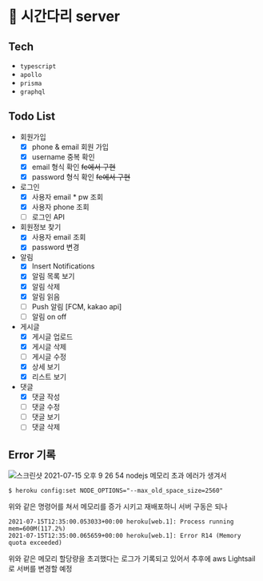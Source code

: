 # 🚀 시간다리 server

## Tech
- `typescript`
- `apollo`
- `prisma`
- `graphql`

## Todo List
- 회원가입
  - [x] phone & email 회원 가입
  - [x] username 중복 확인
  - [x] email 형식 확인 ~~fe에서 구현~~
  - [x] password 형식 확인 ~~fe에서 구현~~
- 로그인
  - [x] 사용자 email * pw 조회
  - [x] 사용자 phone 조회
  - [ ] 로그인 API
- 회원정보 찾기
  - [x] 사용자 email 조회
  - [x] password 변경
- 알림
  - [x] Insert Notifications
  - [x] 알림 목록 보기
  - [x] 알림 삭제
  - [x] 알림 읽음
  - [ ] Push 알림 [FCM, kakao api]
  - [ ] 알림 on off
- 게시글
  - [x] 게시글 업로드
  - [x] 게시글 삭제
  - [ ] 게시글 수정
  - [x] 상세 보기
  - [x] 리스트 보기
- 댓글
  - [x] 댓글 작성
  - [ ] 댓글 수정
  - [ ] 댓글 보기
  - [ ] 댓글 삭제

## Error 기록
![스크린샷 2021-07-15 오후 9 26 54](https://user-images.githubusercontent.com/45463495/125788060-a94d64d9-f6ab-4e11-9327-65210677c004.png)
nodejs 메모리 초과 에러가 생겨서
```
$ heroku config:set NODE_OPTIONS="--max_old_space_size=2560"
```
위와 같은 명령어를 쳐서 메모리를 증가 시키고 재배포하니 서버 구동은 되나 
```
2021-07-15T12:35:00.053033+00:00 heroku[web.1]: Process running mem=600M(117.2%)
2021-07-15T12:35:00.065659+00:00 heroku[web.1]: Error R14 (Memory quota exceeded)
```
위와 같은 메모리 할당량을 초괴했다는 로그가 기록되고 있어서 추후에 aws Lightsail로 서버를 변경할 예정
